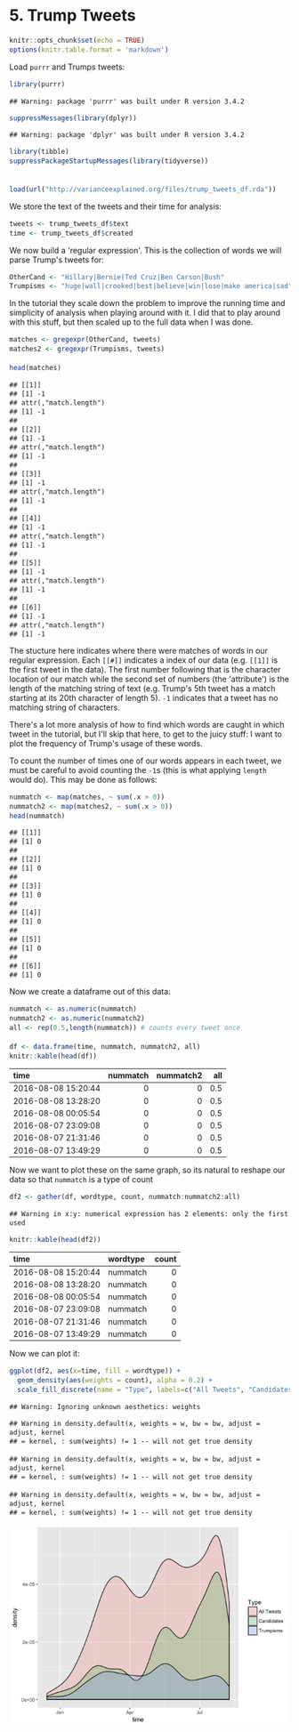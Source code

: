 # 5. Trump Tweets


```r
knitr::opts_chunk$set(echo = TRUE)
options(knitr.table.format = 'markdown')
```

Load `purrr` and Trumps tweets:


```r
library(purrr)
```

```
## Warning: package 'purrr' was built under R version 3.4.2
```

```r
suppressMessages(library(dplyr))
```

```
## Warning: package 'dplyr' was built under R version 3.4.2
```

```r
library(tibble)
suppressPackageStartupMessages(library(tidyverse))


load(url("http://varianceexplained.org/files/trump_tweets_df.rda"))
```

We store the text of the tweets and their time for analysis:


```r
tweets <- trump_tweets_df$text
time <- trump_tweets_df$created
```

We now build a 'regular expression'. This is the collection of words we will parse Trump's tweets for:


```r
OtherCand <- "Hillary|Bernie|Ted Cruz|Ben Carson|Bush"
Trumpisms <- "huge|wall|crooked|best|believe|win|lose|make america|sad"
```

In the tutorial they scale down the problem to improve the running time and simplicity of analysis when playing around with it. I did that to play around with this stuff, but then scaled up to the full data when I was done.


```r
matches <- gregexpr(OtherCand, tweets)
matches2 <- gregexpr(Trumpisms, tweets)

head(matches)
```

```
## [[1]]
## [1] -1
## attr(,"match.length")
## [1] -1
## 
## [[2]]
## [1] -1
## attr(,"match.length")
## [1] -1
## 
## [[3]]
## [1] -1
## attr(,"match.length")
## [1] -1
## 
## [[4]]
## [1] -1
## attr(,"match.length")
## [1] -1
## 
## [[5]]
## [1] -1
## attr(,"match.length")
## [1] -1
## 
## [[6]]
## [1] -1
## attr(,"match.length")
## [1] -1
```

The stucture here indicates where there were matches of words in our regular expression. Each `[[#]]` indicates a index of our data (e.g. `[[1]]` is the first tweet in the data). The first number following that is the character location of our match while the second set of numbers (the 'attribute') is the length of the matching string of text (e.g. Trump's 5th tweet has a match starting at its 20th character of length 5). `-1` indicates that a tweet has no matching string of characters.

There's a lot more analysis of how to find which words are caught in which tweet in the tutorial, but I'll skip that here, to get to the juicy stuff: I want to plot the frequency of Trump's usage of these words.

To count the number of times one of our words appears in each tweet, we must be careful to avoid counting the `-1`s (this is what applying `length` would do). This may be done as follows:


```r
nummatch <- map(matches, ~ sum(.x > 0))
nummatch2 <- map(matches2, ~ sum(.x > 0))
head(nummatch)
```

```
## [[1]]
## [1] 0
## 
## [[2]]
## [1] 0
## 
## [[3]]
## [1] 0
## 
## [[4]]
## [1] 0
## 
## [[5]]
## [1] 0
## 
## [[6]]
## [1] 0
```

Now we create a dataframe out of this data:


```r
nummatch <- as.numeric(nummatch)
nummatch2 <- as.numeric(nummatch2)
all <- rep(0.5,length(nummatch)) # counts every tweet once

df <- data.frame(time, nummatch, nummatch2, all)
knitr::kable(head(df))
```



|time                | nummatch| nummatch2| all|
|:-------------------|--------:|---------:|---:|
|2016-08-08 15:20:44 |        0|         0| 0.5|
|2016-08-08 13:28:20 |        0|         0| 0.5|
|2016-08-08 00:05:54 |        0|         0| 0.5|
|2016-08-07 23:09:08 |        0|         0| 0.5|
|2016-08-07 21:31:46 |        0|         0| 0.5|
|2016-08-07 13:49:29 |        0|         0| 0.5|

Now we want to plot these on the same graph, so its natural to reshape our data so that `nummatch` is a type of count


```r
df2 <- gather(df, wordtype, count, nummatch:nummatch2:all)
```

```
## Warning in x:y: numerical expression has 2 elements: only the first used
```

```r
knitr::kable(head(df2))
```



|time                |wordtype | count|
|:-------------------|:--------|-----:|
|2016-08-08 15:20:44 |nummatch |     0|
|2016-08-08 13:28:20 |nummatch |     0|
|2016-08-08 00:05:54 |nummatch |     0|
|2016-08-07 23:09:08 |nummatch |     0|
|2016-08-07 21:31:46 |nummatch |     0|
|2016-08-07 13:49:29 |nummatch |     0|

Now we can plot it:


```r
ggplot(df2, aes(x=time, fill = wordtype)) + 
  geom_density(aes(weights = count), alpha = 0.2) +
  scale_fill_discrete(name = "Type", labels=c("All Tweets", "Candidates","Trumpisms"))
```

```
## Warning: Ignoring unknown aesthetics: weights
```

```
## Warning in density.default(x, weights = w, bw = bw, adjust = adjust, kernel
## = kernel, : sum(weights) != 1 -- will not get true density

## Warning in density.default(x, weights = w, bw = bw, adjust = adjust, kernel
## = kernel, : sum(weights) != 1 -- will not get true density

## Warning in density.default(x, weights = w, bw = bw, adjust = adjust, kernel
## = kernel, : sum(weights) != 1 -- will not get true density
```

![](LittleBird_files/figure-html/unnamed-chunk-8-1.png)<!-- -->




